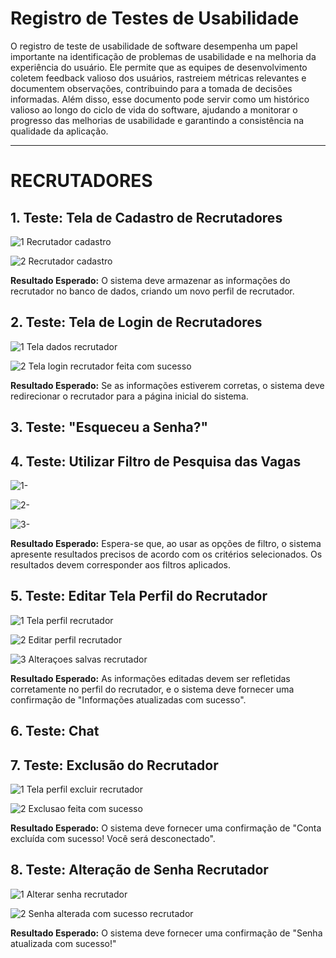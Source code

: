 # Registro de Testes de Usabilidade

O registro de teste de usabilidade de software desempenha um papel importante na identificação de problemas de usabilidade e na melhoria da experiência do usuário. Ele permite que as equipes de desenvolvimento coletem feedback valioso dos usuários, rastreiem métricas relevantes e documentem observações, contribuindo para a tomada de decisões informadas. Além disso, esse documento pode servir como um histórico valioso ao longo do ciclo de vida do software, ajudando a monitorar o progresso das melhorias de usabilidade e garantindo a consistência na qualidade da aplicação.

-------------------------------------------------------------------------------------------------

# RECRUTADORES

## 1. Teste: Tela de Cadastro de Recrutadores

![1  Recrutador cadastro](https://github.com/ICEI-PUC-Minas-PMV-ADS/pmv-ads-2023-2-e4-proj-dad-t2-empregame/assets/112032850/da98895c-0cce-481a-981c-846259547e88)

![2  Recrutador cadastro](https://github.com/ICEI-PUC-Minas-PMV-ADS/pmv-ads-2023-2-e4-proj-dad-t2-empregame/assets/112032850/ed424cd4-363b-4ce9-80b9-c9075ecf015b)

**Resultado Esperado:**
O sistema deve armazenar as informações do recrutador no banco de dados, criando um novo perfil de recrutador.



## 2. Teste: Tela de Login de Recrutadores

![1  Tela dados recrutador](https://github.com/ICEI-PUC-Minas-PMV-ADS/pmv-ads-2023-2-e4-proj-dad-t2-empregame/assets/112032850/1d92d3be-0c09-4cf9-9074-9975ebb6ec47)

![2  Tela login recrutador feita com sucesso](https://github.com/ICEI-PUC-Minas-PMV-ADS/pmv-ads-2023-2-e4-proj-dad-t2-empregame/assets/112032850/5906351f-6cdb-4a86-af23-08ae8a5a4b5e)

**Resultado Esperado:**
Se as informações estiverem corretas, o sistema deve redirecionar o recrutador para a página inicial do sistema.


## 3. Teste: "Esqueceu a Senha?"

## 4. Teste: Utilizar Filtro de Pesquisa das Vagas

![1-](https://github.com/ICEI-PUC-Minas-PMV-ADS/pmv-ads-2023-2-e4-proj-dad-t2-empregame/assets/112032850/b3b1f672-be8c-47da-8e77-266fba51b87d)

![2-](https://github.com/ICEI-PUC-Minas-PMV-ADS/pmv-ads-2023-2-e4-proj-dad-t2-empregame/assets/112032850/5bb425b4-509b-4c31-b9f6-e38e6db31cfd)

![3-](https://github.com/ICEI-PUC-Minas-PMV-ADS/pmv-ads-2023-2-e4-proj-dad-t2-empregame/assets/112032850/27f7b041-0a58-46cc-be09-86727f35d141)

**Resultado Esperado:**
Espera-se que, ao usar as opções de filtro, o sistema apresente resultados precisos de acordo com os critérios selecionados. Os resultados devem corresponder aos filtros aplicados.

## 5. Teste: Editar Tela Perfil do Recrutador

![1  Tela perfil recrutador](https://github.com/ICEI-PUC-Minas-PMV-ADS/pmv-ads-2023-2-e4-proj-dad-t2-empregame/assets/112032850/bd679d4d-b384-45a2-975c-921374fdea1a)

![2  Editar perfil recrutador](https://github.com/ICEI-PUC-Minas-PMV-ADS/pmv-ads-2023-2-e4-proj-dad-t2-empregame/assets/112032850/381b7505-c5e1-4e0a-9d6c-399f3c357a62)

![3  Alteraçoes salvas recrutador](https://github.com/ICEI-PUC-Minas-PMV-ADS/pmv-ads-2023-2-e4-proj-dad-t2-empregame/assets/112032850/5da3029b-02fd-47eb-ab05-65ae8c8156f7)

**Resultado Esperado:**
As informações editadas devem ser refletidas corretamente no perfil do recrutador, e o sistema deve fornecer uma confirmação de "Informações atualizadas com sucesso".

## 6. Teste: Chat

## 7. Teste: Exclusão do Recrutador

![1  Tela perfil excluir recrutador](https://github.com/ICEI-PUC-Minas-PMV-ADS/pmv-ads-2023-2-e4-proj-dad-t2-empregame/assets/112032850/03200cfe-bffb-4dd5-add9-c54a720592c6)

![2  Exclusao feita com sucesso](https://github.com/ICEI-PUC-Minas-PMV-ADS/pmv-ads-2023-2-e4-proj-dad-t2-empregame/assets/112032850/c425074e-fceb-4de0-8588-fe7452a63c9a)


**Resultado Esperado:**
O sistema deve fornecer uma confirmação de "Conta excluída com sucesso! Você será desconectado".

## 8. Teste: Alteração de Senha Recrutador

![1  Alterar senha recrutador](https://github.com/ICEI-PUC-Minas-PMV-ADS/pmv-ads-2023-2-e4-proj-dad-t2-empregame/assets/112032850/859f50ae-02cd-4f2b-a988-06537519fc47)

![2  Senha alterada com sucesso recrutador](https://github.com/ICEI-PUC-Minas-PMV-ADS/pmv-ads-2023-2-e4-proj-dad-t2-empregame/assets/112032850/68f2dbd8-9217-45ad-9d5d-5c8727178982)

**Resultado Esperado:**
O sistema deve fornecer uma confirmação de "Senha atualizada com sucesso!"





